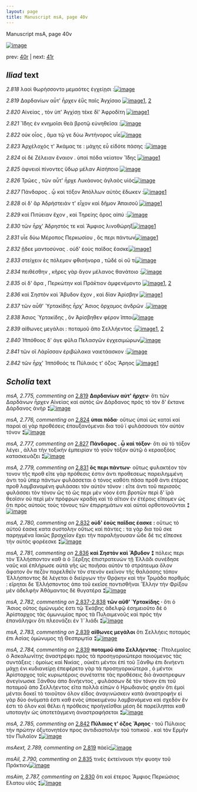 ```yaml
---
layout: page
title: Manuscript msA, page 40v
---
```


Manuscript msA, page 40v

[![image](http://www.homermultitext.org/iipsrv?OBJ=IIP,1.0&FIF=/project/homer/pyramidal/deepzoom/hmt/vaimg/2017a/VA040VN_0542.tif&WID=100&CVT=JPEG)](http://www.homermultitext.org/ict2/?urn=urn:cite2:hmt:vaimg.2017a:VA040VN_0542)

prev:  [40r](../40r/) | next:  [41r](../41r/)

## *Iliad* text

*2.818* <a id="2.818"/> λαοὶ θωρήσσοντο μεμαότες ἐγχείῃσι :[![image](http://www.homermultitext.org/iipsrv?OBJ=IIP,1.0&FIF=/project/homer/pyramidal/deepzoom/hmt/vaimg/2017a/VA040VN_0542.tif&RGN=0.492,0.2287,0.376,0.0324&WID=1000&CVT=JPEG)](http://www.homermultitext.org/ict2/?urn=urn:cite2:hmt:vaimg.2017a:VA040VN_0542@0.492,0.2287,0.376,0.0324)

*2.819* <a id="2.819"/> Δαρδανίων αὖτ' 					ἦρχεν ἐῢς παῖς Ἀγχίσαο 				[![image](http://www.homermultitext.org/iipsrv?OBJ=IIP,1.0&FIF=/project/homer/pyramidal/deepzoom/hmt/vaimg/2017a/VA040VN_0542.tif&RGN=0.492,0.2483,0.376,0.0324&WID=1000&CVT=JPEG)](http://www.homermultitext.org/ict2/?urn=urn:cite2:hmt:vaimg.2017a:VA040VN_0542@0.492,0.2483,0.376,0.0324)[1](#msA_2.775), [2](#msAext_2.789)

*2.820* <a id="2.820"/> Αἰνείας , τὸν ὑπ' 						 Ἀγχίσῃ τέκε δῖ' Ἀφροδίτη 				[![image](http://www.homermultitext.org/iipsrv?OBJ=IIP,1.0&FIF=/project/homer/pyramidal/deepzoom/hmt/vaimg/2017a/VA040VN_0542.tif&RGN=0.49,0.2701,0.376,0.0324&WID=1000&CVT=JPEG)](http://www.homermultitext.org/ict2/?urn=urn:cite2:hmt:vaimg.2017a:VA040VN_0542@0.49,0.2701,0.376,0.0324)[1](#msAim_2.786)

*2.821* <a id="2.821"/> Ἴ̈δης ἐν κνημοῖσι 					θεὰ βροτῷ εὐνηθεῖσα :[![image](http://www.homermultitext.org/iipsrv?OBJ=IIP,1.0&FIF=/project/homer/pyramidal/deepzoom/hmt/vaimg/2017a/VA040VN_0542.tif&RGN=0.49,0.2889,0.376,0.0324&WID=1000&CVT=JPEG)](http://www.homermultitext.org/ict2/?urn=urn:cite2:hmt:vaimg.2017a:VA040VN_0542@0.49,0.2889,0.376,0.0324)

*2.822* <a id="2.822"/> οὐκ οἶος , ἅμα τῷ γε δύω Ἀντήνορος υἷε[![image](http://www.homermultitext.org/iipsrv?OBJ=IIP,1.0&FIF=/project/homer/pyramidal/deepzoom/hmt/vaimg/2017a/VA040VN_0542.tif&RGN=0.487,0.3055,0.376,0.0324&WID=1000&CVT=JPEG)](http://www.homermultitext.org/ict2/?urn=urn:cite2:hmt:vaimg.2017a:VA040VN_0542@0.487,0.3055,0.376,0.0324)

*2.823* <a id="2.823"/> Ἀρχέλοχός τ' Ἀκάμας τε : μάχης εὖ εἰδότε πάσης :[![image](http://www.homermultitext.org/iipsrv?OBJ=IIP,1.0&FIF=/project/homer/pyramidal/deepzoom/hmt/vaimg/2017a/VA040VN_0542.tif&RGN=0.501,0.3273,0.388,0.0324&WID=1000&CVT=JPEG)](http://www.homermultitext.org/ict2/?urn=urn:cite2:hmt:vaimg.2017a:VA040VN_0542@0.501,0.3273,0.388,0.0324)

*2.824* <a id="2.824"/> οἱ δὲ Ζέλειαν 					ἔναιον . ὑπαὶ πόδα νείατον Ἴ̈δης 				[![image](http://www.homermultitext.org/iipsrv?OBJ=IIP,1.0&FIF=/project/homer/pyramidal/deepzoom/hmt/vaimg/2017a/VA040VN_0542.tif&RGN=0.5,0.3454,0.388,0.0324&WID=1000&CVT=JPEG)](http://www.homermultitext.org/ict2/?urn=urn:cite2:hmt:vaimg.2017a:VA040VN_0542@0.5,0.3454,0.388,0.0324)[1](#msA_2.776)

*2.825* <a id="2.825"/> ἀφνειοὶ πίνοντες ὕδωρ μέλαν Αἰσήποιο 				[![image](http://www.homermultitext.org/iipsrv?OBJ=IIP,1.0&FIF=/project/homer/pyramidal/deepzoom/hmt/vaimg/2017a/VA040VN_0542.tif&RGN=0.499,0.3634,0.388,0.0324&WID=1000&CVT=JPEG)](http://www.homermultitext.org/ict2/?urn=urn:cite2:hmt:vaimg.2017a:VA040VN_0542@0.499,0.3634,0.388,0.0324)

*2.826* <a id="2.826"/> Τρῶες , τῶν αὖτ' ἦρχε 						 Λυκάονος ἀγλαὸς υἱὸς[![image](http://www.homermultitext.org/iipsrv?OBJ=IIP,1.0&FIF=/project/homer/pyramidal/deepzoom/hmt/vaimg/2017a/VA040VN_0542.tif&RGN=0.494,0.383,0.388,0.0324&WID=1000&CVT=JPEG)](http://www.homermultitext.org/ict2/?urn=urn:cite2:hmt:vaimg.2017a:VA040VN_0542@0.494,0.383,0.388,0.0324)

*2.827* <a id="2.827"/> Πάνδαρος . ᾧ καὶ τόξον 						 Ἀπόλλων αὐτὸς ἔδωκεν :[![image](http://www.homermultitext.org/iipsrv?OBJ=IIP,1.0&FIF=/project/homer/pyramidal/deepzoom/hmt/vaimg/2017a/VA040VN_0542.tif&RGN=0.494,0.4041,0.388,0.0324&WID=1000&CVT=JPEG)](http://www.homermultitext.org/ict2/?urn=urn:cite2:hmt:vaimg.2017a:VA040VN_0542@0.494,0.4041,0.388,0.0324)[1](#msA_2.777)

*2.828* <a id="2.828"/> οἱ δ' ἂρ Ἀδρήστειάν τ' εἶχον καὶ δῆμον Ἀπαισοῦ 				[![image](http://www.homermultitext.org/iipsrv?OBJ=IIP,1.0&FIF=/project/homer/pyramidal/deepzoom/hmt/vaimg/2017a/VA040VN_0542.tif&RGN=0.494,0.4214,0.388,0.0324&WID=1000&CVT=JPEG)](http://www.homermultitext.org/ict2/?urn=urn:cite2:hmt:vaimg.2017a:VA040VN_0542@0.494,0.4214,0.388,0.0324)[1](#msA_2.778)

*2.829* <a id="2.829"/> καὶ Πιτύειαν ἔχον , 					καὶ Τηρείης ὄρος αἰπύ :[![image](http://www.homermultitext.org/iipsrv?OBJ=IIP,1.0&FIF=/project/homer/pyramidal/deepzoom/hmt/vaimg/2017a/VA040VN_0542.tif&RGN=0.494,0.4394,0.388,0.0324&WID=1000&CVT=JPEG)](http://www.homermultitext.org/ict2/?urn=urn:cite2:hmt:vaimg.2017a:VA040VN_0542@0.494,0.4394,0.388,0.0324)

*2.830* <a id="2.830"/> τῶν ἦρχ' Άδρηστός τε 					καὶ Ἄμφιος λινοθώρηξ[![image](http://www.homermultitext.org/iipsrv?OBJ=IIP,1.0&FIF=/project/homer/pyramidal/deepzoom/hmt/vaimg/2017a/VA040VN_0542.tif&RGN=0.497,0.4597,0.388,0.0324&WID=1000&CVT=JPEG)](http://www.homermultitext.org/ict2/?urn=urn:cite2:hmt:vaimg.2017a:VA040VN_0542@0.497,0.4597,0.388,0.0324)[1](#msAim_2.787)

*2.831* <a id="2.831"/> υἷε δύω Μέροπος 					 Περκωσίου , ὃς περι πάντων[![image](http://www.homermultitext.org/iipsrv?OBJ=IIP,1.0&FIF=/project/homer/pyramidal/deepzoom/hmt/vaimg/2017a/VA040VN_0542.tif&RGN=0.5,0.4771,0.388,0.0324&WID=1000&CVT=JPEG)](http://www.homermultitext.org/ict2/?urn=urn:cite2:hmt:vaimg.2017a:VA040VN_0542@0.5,0.4771,0.388,0.0324)[1](#msA_2.779)

*2.832* <a id="2.832"/> ᾔδεε μαντοσύνας . οὐδ' ἑοὺς παῖδας ἔασκε[![image](http://www.homermultitext.org/iipsrv?OBJ=IIP,1.0&FIF=/project/homer/pyramidal/deepzoom/hmt/vaimg/2017a/VA040VN_0542.tif&RGN=0.5,0.4951,0.388,0.0324&WID=1000&CVT=JPEG)](http://www.homermultitext.org/ict2/?urn=urn:cite2:hmt:vaimg.2017a:VA040VN_0542@0.5,0.4951,0.388,0.0324)[1](#msA_2.780)

*2.833* <a id="2.833"/> στείχειν ἐς πόλεμον φθισήνορα , τῶδέ οἱ οὔ τι[![image](http://www.homermultitext.org/iipsrv?OBJ=IIP,1.0&FIF=/project/homer/pyramidal/deepzoom/hmt/vaimg/2017a/VA040VN_0542.tif&RGN=0.5,0.5139,0.388,0.0324&WID=1000&CVT=JPEG)](http://www.homermultitext.org/ict2/?urn=urn:cite2:hmt:vaimg.2017a:VA040VN_0542@0.5,0.5139,0.388,0.0324)

*2.834* <a id="2.834"/> πειθέσθην , κῆρες γὰρ ἄγον μέλανος θανάτοιο :[![image](http://www.homermultitext.org/iipsrv?OBJ=IIP,1.0&FIF=/project/homer/pyramidal/deepzoom/hmt/vaimg/2017a/VA040VN_0542.tif&RGN=0.497,0.532,0.388,0.0324&WID=1000&CVT=JPEG)](http://www.homermultitext.org/ict2/?urn=urn:cite2:hmt:vaimg.2017a:VA040VN_0542@0.497,0.532,0.388,0.0324)

*2.835* <a id="2.835"/> οἱ δ' ἄρα , Περκώτην καὶ Πρά̄κτιον 					 ἀμφενέμοντο 				[![image](http://www.homermultitext.org/iipsrv?OBJ=IIP,1.0&FIF=/project/homer/pyramidal/deepzoom/hmt/vaimg/2017a/VA040VN_0542.tif&RGN=0.497,0.553,0.412,0.0324&WID=1000&CVT=JPEG)](http://www.homermultitext.org/ict2/?urn=urn:cite2:hmt:vaimg.2017a:VA040VN_0542@0.497,0.553,0.412,0.0324)[1](#msAim_2.788), [2](#msAil_2.790)

*2.836* <a id="2.836"/> καὶ Σηστὸν καὶ 						 Ἄβυδον ἔχον , καὶ δῖαν 						 Ἀρίσβην 				[![image](http://www.homermultitext.org/iipsrv?OBJ=IIP,1.0&FIF=/project/homer/pyramidal/deepzoom/hmt/vaimg/2017a/VA040VN_0542.tif&RGN=0.497,0.5704,0.412,0.0324&WID=1000&CVT=JPEG)](http://www.homermultitext.org/ict2/?urn=urn:cite2:hmt:vaimg.2017a:VA040VN_0542@0.497,0.5704,0.412,0.0324)[1](#msA_2.781)

*2.837* <a id="2.837"/> τῶν αὖθ' Ὑρτακίδης 					ἦρχ' Άσιος ὄρχαμος ἀνδρῶν .[![image](http://www.homermultitext.org/iipsrv?OBJ=IIP,1.0&FIF=/project/homer/pyramidal/deepzoom/hmt/vaimg/2017a/VA040VN_0542.tif&RGN=0.494,0.5862,0.412,0.0324&WID=1000&CVT=JPEG)](http://www.homermultitext.org/ict2/?urn=urn:cite2:hmt:vaimg.2017a:VA040VN_0542@0.494,0.5862,0.412,0.0324)

*2.838* <a id="2.838"/> Άσιος Ὑρτακίδης , ὃν 						 Ἀρίσβηθεν φέρον ἵπποι[![image](http://www.homermultitext.org/iipsrv?OBJ=IIP,1.0&FIF=/project/homer/pyramidal/deepzoom/hmt/vaimg/2017a/VA040VN_0542.tif&RGN=0.492,0.6072,0.412,0.0324&WID=1000&CVT=JPEG)](http://www.homermultitext.org/ict2/?urn=urn:cite2:hmt:vaimg.2017a:VA040VN_0542@0.492,0.6072,0.412,0.0324)

*2.839* <a id="2.839"/> αίθωνες μεγάλοι : ποταμοῦ ἄπο Σελλήεντος :[![image](http://www.homermultitext.org/iipsrv?OBJ=IIP,1.0&FIF=/project/homer/pyramidal/deepzoom/hmt/vaimg/2017a/VA040VN_0542.tif&RGN=0.492,0.6245,0.412,0.0324&WID=1000&CVT=JPEG)](http://www.homermultitext.org/ict2/?urn=urn:cite2:hmt:vaimg.2017a:VA040VN_0542@0.492,0.6245,0.412,0.0324)[1](#msA_2.783), [2](#msA_2.784)

*2.840* <a id="2.840"/> Ἱ̈ππόθοος δ' άγε 					φῦλα Πελασγῶν ἐγχεσιμώρων[![image](http://www.homermultitext.org/iipsrv?OBJ=IIP,1.0&FIF=/project/homer/pyramidal/deepzoom/hmt/vaimg/2017a/VA040VN_0542.tif&RGN=0.492,0.6426,0.412,0.0324&WID=1000&CVT=JPEG)](http://www.homermultitext.org/ict2/?urn=urn:cite2:hmt:vaimg.2017a:VA040VN_0542@0.492,0.6426,0.412,0.0324)

*2.841* <a id="2.841"/> τῶν οἳ Λάρῑσσαν 					ἐριβώλακα ναιετάασκον :[![image](http://www.homermultitext.org/iipsrv?OBJ=IIP,1.0&FIF=/project/homer/pyramidal/deepzoom/hmt/vaimg/2017a/VA040VN_0542.tif&RGN=0.492,0.6606,0.412,0.0324&WID=1000&CVT=JPEG)](http://www.homermultitext.org/ict2/?urn=urn:cite2:hmt:vaimg.2017a:VA040VN_0542@0.492,0.6606,0.412,0.0324)

*2.842* <a id="2.842"/> τῶν ἦρχ' Ἱππόθοός 					τε Πύλαιός τ' όζος 						 Ἄρηος 				[![image](http://www.homermultitext.org/iipsrv?OBJ=IIP,1.0&FIF=/project/homer/pyramidal/deepzoom/hmt/vaimg/2017a/VA040VN_0542.tif&RGN=0.492,0.681,0.412,0.0324&WID=1000&CVT=JPEG)](http://www.homermultitext.org/ict2/?urn=urn:cite2:hmt:vaimg.2017a:VA040VN_0542@0.492,0.681,0.412,0.0324)[1](#msA_2.785)

## *Scholia* text

*msA, 2.775, commenting on* [2.819](#2.819)  <a id="msA_2.775"/> **Δαρδανίων αὐτ' ῆρχεν·** ὅτι τῶν Δαρδάνων ἦρχεν Αἰνείας καὶ αὐτὸς ὢν Δάρδανος πρὸς τὸ τὸν δ' ἔκτανε Δάρδανος ἀνήρ ⁑[![image](http://www.homermultitext.org/iipsrv?OBJ=IIP,1.0&FIF=/project/homer/pyramidal/deepzoom/hmt/vaimg/2017a/VA040VN_0542.tif&RGN=0.2083,0.1224,0.67,0.0248&WID=1000&CVT=JPEG)](http://www.homermultitext.org/ict2/?urn=urn:cite2:hmt:vaimg.2017a:VA040VN_0542@0.2083,0.1224,0.67,0.0248)

*msA, 2.776, commenting on* [2.824](#2.824)  <a id="msA_2.776"/> **ὑπαι πόδα·** οὕτως ὑπαὶ ὡς καταὶ καὶ παραὶ αἱ γὰρ προθέσεις ἐπαυξανόμεναι δια τοῦ ϊ φυλάσσουσι τὸν αὐτὸν τόνον ⁑[![image](http://www.homermultitext.org/iipsrv?OBJ=IIP,1.0&FIF=/project/homer/pyramidal/deepzoom/hmt/vaimg/2017a/VA040VN_0542.tif&RGN=0.2287,0.1404,0.623,0.018&WID=1000&CVT=JPEG)](http://www.homermultitext.org/ict2/?urn=urn:cite2:hmt:vaimg.2017a:VA040VN_0542@0.2287,0.1404,0.623,0.018)

*msA, 2.777, commenting on* [2.827](#2.827)  <a id="msA_2.777"/> **Πάνδαρος . ᾦ καὶ τόξον·** ὅτι οὐ τὸ τόξον λέγει , ἀλλα τὴν τοξικὴν ἐμπειρίαν τὸ γοῦν τόξον αὐτῷ ὁ κεραοξόος κατασκευάζει ⁑[![image](http://www.homermultitext.org/iipsrv?OBJ=IIP,1.0&FIF=/project/homer/pyramidal/deepzoom/hmt/vaimg/2017a/VA040VN_0542.tif&RGN=0.2223,0.1532,0.6557,0.0175&WID=1000&CVT=JPEG)](http://www.homermultitext.org/ict2/?urn=urn:cite2:hmt:vaimg.2017a:VA040VN_0542@0.2223,0.1532,0.6557,0.0175)

*msA, 2.779, commenting on* [2.831](#2.831)  <a id="msA_2.779"/> **ὃς περι πάντων·** οὕτως φυλακτέον τὸν τονον τῆς προθ εἴτε γὰρ πρόθεσις ἐστιν ἀντι προθεσεως παρειλημμένη ἀντι τοῦ ὑπερ πάντων φυλάσσεται ὁ τόνος καθότι πᾶσα πρόθ ἀντι ἑτέρας προθ λαμβανομένη φυλάσσει τὸν αὐτὸν τόνον : εἴτε ἀντι τοῦ περισσὸς φυλάσσει τὸν τόνον ὣς τὸ ῶς περι μὲν νόον ἐστι βροτῶν περὶ δ' ϊρὰ θεοῖσιν οὐ περὶ μὲν πρόφρων κραδίη καὶ τὸ αἴτιον ἐν ἑτέροις εἴπομεν ὡς ὅτι πρὸς αὐτοὺς τοὺς τόνους τῶν ἐπιρρημάτων καὶ αὐταὶ ορθοτονοῦνται ⁑[![image](http://www.homermultitext.org/iipsrv?OBJ=IIP,1.0&FIF=/project/homer/pyramidal/deepzoom/hmt/vaimg/2017a/VA040VN_0542.tif&RGN=0.209,0.4098,0.2913,0.1417&WID=1000&CVT=JPEG)](http://www.homermultitext.org/ict2/?urn=urn:cite2:hmt:vaimg.2017a:VA040VN_0542@0.209,0.4098,0.2913,0.1417)

*msA, 2.780, commenting on* [2.832](#2.832)  <a id="msA_2.780"/> **οὐδ' ἑοὺς παῖδας έασκε :** οὕτως τὸ αὐτοῦ έασκε κατα συστολην οὕτως καὶ πάντες : τα γὰρ δια τοῦ σκε παρηγμένα Ϊακῶς βραχεῖαν ἔχει τὴν παραλήγουσαν ὧδε δέ τις εἴπεσκε τὴν αὐτὸς φορέεσκε ⁑[![image](http://www.homermultitext.org/iipsrv?OBJ=IIP,1.0&FIF=/project/homer/pyramidal/deepzoom/hmt/vaimg/2017a/VA040VN_0542.tif&RGN=0.2137,0.5439,0.247,0.064&WID=1000&CVT=JPEG)](http://www.homermultitext.org/ict2/?urn=urn:cite2:hmt:vaimg.2017a:VA040VN_0542@0.2137,0.5439,0.247,0.064)

*msA, 2.781, commenting on* [2.836](#2.836)  <a id="msA_2.781"/> **καὶ Σηστὸν καὶ Ἄβυδον ⁑** πόλεις περι τὸν Ἑλλήσποντον καθ ὰ ὁ Ξέρξης ἐπιστρατευών τῇ Ἑλλάδι συνέδησε ναῦς καὶ ἐπλήρωσε αὐτὰ γῆς ὡς ποιῆσαι αὐτὸν τὸ στράτευμα ὅλον ἄφατον ὂν πεζὸν παρελθεῖν τὸν στενὸν εκεῖνον τῆς θαλάσσης τόπον Ἑλλήσποντος δὲ λέγεται ὁ διείργων τὴν Θρᾴκην καὶ τὴν Τρῳάδα πορθμός : εἴρηται δε Ἑλλήσποντος ἀπο τοῦ εκεῖσε ποντισθῆναι Ἕλλην τὴν Φρίξου μὲν ἀδελφὴν Ἀθάμαντος δὲ θυγατέρα ⁑[![image](http://www.homermultitext.org/iipsrv?OBJ=IIP,1.0&FIF=/project/homer/pyramidal/deepzoom/hmt/vaimg/2017a/VA040VN_0542.tif&RGN=0.2177,0.6013,0.2393,0.1299&WID=1000&CVT=JPEG)](http://www.homermultitext.org/ict2/?urn=urn:cite2:hmt:vaimg.2017a:VA040VN_0542@0.2177,0.6013,0.2393,0.1299)

*msA, 2.782, commenting on* [2.837-2.838](#2.837-2.838)  <a id="msA_2.782"/> **τῶν αῦθ' Ὑρτακίδης ·** ὅτι ὁ Ἄσιος οῦτος ὁμώνυμός ἐστι τῷ Ἑκάβης ἀδελφῷ ἐσημειοῦτο δὲ ὁ Ἀρίσταρχος τὰς ὁμωνυμίας προς τὰ Πυλαιμενοῦς καὶ πρὸς τὴν ἐπανάληψιν ὅτι πλεονάζει ἐν Ἰ¨λιάδι ⁑[![image](http://www.homermultitext.org/iipsrv?OBJ=IIP,1.0&FIF=/project/homer/pyramidal/deepzoom/hmt/vaimg/2017a/VA040VN_0542.tif&RGN=0.2173,0.7106,0.6623,0.0471&WID=1000&CVT=JPEG)](http://www.homermultitext.org/ict2/?urn=urn:cite2:hmt:vaimg.2017a:VA040VN_0542@0.2173,0.7106,0.6623,0.0471)

*msA, 2.783, commenting on* [2.839](#2.839)  <a id="msA_2.783"/> **αἴθωνες μεγάλοι** ὅτι Σελλήεις ποταμὸς ἐπι Ασίας ὁμώνυμος τῇ Θεσπρῳτία ⁑[![image](http://www.homermultitext.org/iipsrv?OBJ=IIP,1.0&FIF=/project/homer/pyramidal/deepzoom/hmt/vaimg/2017a/VA040VN_0542.tif&RGN=0.2333,0.7297,0.6437,0.0403&WID=1000&CVT=JPEG)](http://www.homermultitext.org/ict2/?urn=urn:cite2:hmt:vaimg.2017a:VA040VN_0542@0.2333,0.7297,0.6437,0.0403)

*msA, 2.784, commenting on* [2.839](#2.839)  <a id="msA_2.784"/> **ποταμοῦ ἀπο Σελλήεντος ·** Πτολεμαῖος ὁ Ἀσκαλωνίτης ἀναστρέφει πρὸς τὰ προσηγορικώτερα ποιούμενος τὰς συντάξεις : ὁμοίως καὶ Νικίας , οὐκέτι μέντοι ἐπὶ τοῦ Ξάνθῳ ἐπι δινήεντι μάχῃ ἐνι κυδιανείρῃ ἐπεφέρετο γὰρ τὰ προσηγορικώτερα , ὁ μέντοι Ἀρίσταρχος τοῖς κυριωτέροις συνέταττε τὰς προθέσεις διὸ ἀναστρεφων ἀνεγίνωσκε Ξάνθου ἀπο δινήεντος , φυλάσσων δὲ τὸν τόνον ἐπι τοῦ ποταμοῦ ἀπο Σελλήεντος εῖτα πολλὰ εἰπὼν ὁ Ηρωδιανὸς φησὶν ὅτι ἐμοὶ μέντοι δοκεῖ τὸ τοιοῦτον όλον εῖδος ἀναγινώσκειν κατὰ ἀναστροφήν εἰ γὰρ δύο ὀνόματά ἐστι καθ ενὸς ὑποκειμένου λαμβανόμενα καὶ σχεδὸν ἕν ἐστι τὸ όλον καὶ θέλει ἡ πρόθεσις προἡγεῖσθαι μέση δὲ παρείληπται καθ υποταγὴν ὡς ὑποτετάγμενη ἀναστραφήσεται ⁑[![image](http://www.homermultitext.org/iipsrv?OBJ=IIP,1.0&FIF=/project/homer/pyramidal/deepzoom/hmt/vaimg/2017a/VA040VN_0542.tif&RGN=0.2367,0.7444,0.6483,0.0946&WID=1000&CVT=JPEG)](http://www.homermultitext.org/ict2/?urn=urn:cite2:hmt:vaimg.2017a:VA040VN_0542@0.2367,0.7444,0.6483,0.0946)

*msA, 2.785, commenting on* [2.842](#2.842)  <a id="msA_2.785"/> **Πύλαιος τ' όζος Ἄρηος ·** τοῦ Πύλαιος τὴν πρώτην ὀξυτονητέον προς ἀντιδιαστολὴν τοῦ τοπικοῦ . καὶ τὸν Ερμῆν τὸν Πυλαῖον ⁑[![image](http://www.homermultitext.org/iipsrv?OBJ=IIP,1.0&FIF=/project/homer/pyramidal/deepzoom/hmt/vaimg/2017a/VA040VN_0542.tif&RGN=0.2377,0.814,0.639,0.039&WID=1000&CVT=JPEG)](http://www.homermultitext.org/ict2/?urn=urn:cite2:hmt:vaimg.2017a:VA040VN_0542@0.2377,0.814,0.639,0.039)

*msAext, 2.789, commenting on* [2.819](#2.819)  <a id="msAext_2.789"/> πάεϊς[![image](http://www.homermultitext.org/iipsrv?OBJ=IIP,1.0&FIF=/project/homer/pyramidal/deepzoom/hmt/vaimg/2017a/VA040VN_0542.tif&RGN=0.12,0.2581,0.0293,0.0135&WID=1000&CVT=JPEG)](http://www.homermultitext.org/ict2/?urn=urn:cite2:hmt:vaimg.2017a:VA040VN_0542@0.12,0.2581,0.0293,0.0135)

*msAil, 2.790, commenting on* [2.835](#2.835)  <a id="msAil_2.790"/> τινὲς ἐκτείνουσι τὴν φυοην τοῦ Πράκτιον[![image](http://www.homermultitext.org/iipsrv?OBJ=IIP,1.0&FIF=/project/homer/pyramidal/deepzoom/hmt/vaimg/2017a/VA040VN_0542.tif&RGN=0.7797,0.5483,0.1089,0.0111&WID=1000&CVT=JPEG)](http://www.homermultitext.org/ict2/?urn=urn:cite2:hmt:vaimg.2017a:VA040VN_0542@0.7797,0.5483,0.1089,0.0111)

*msAim, 2.787, commenting on* [2.830](#2.830)  <a id="msAim_2.787"/> ὅτι καὶ έτερος Ἄμφιος Περκώσιος Ελατου υἱός ⁑[![image](http://www.homermultitext.org/iipsrv?OBJ=IIP,1.0&FIF=/project/homer/pyramidal/deepzoom/hmt/vaimg/2017a/VA040VN_0542.tif&RGN=0.426,0.4761,0.0803,0.0388&WID=1000&CVT=JPEG)](http://www.homermultitext.org/ict2/?urn=urn:cite2:hmt:vaimg.2017a:VA040VN_0542@0.426,0.4761,0.0803,0.0388)
